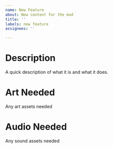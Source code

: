 ```yaml
---
name: New Feature
about: New content for the mod
title: ''
labels: new feature
assignees: ''

---
```


# Description
A quick description of what it is and what it does.

# Art Needed
Any art assets needed

# Audio Needed
Any sound assets needed
